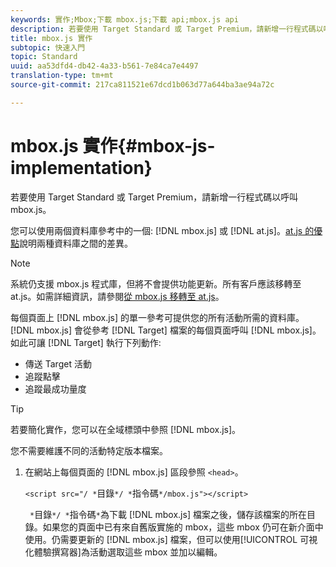 ```yaml
---
keywords: 實作;Mbox;下載 mbox.js;下載 api;mbox.js api
description: 若要使用 Target Standard 或 Target Premium，請新增一行程式碼以呼叫 mbox.js。
title: mbox.js 實作
subtopic: 快速入門
topic: Standard
uuid: aa53dfd4-db42-4a33-b561-7e84ca7e4497
translation-type: tm+mt
source-git-commit: 217ca811521e67dcd1b063d77a644ba3ae94a72c

---
```



# mbox.js 實作{#mbox-js-implementation}

若要使用 Target Standard 或 Target Premium，請新增一行程式碼以呼叫 mbox.js。

您可以使用兩個資料庫參考中的一個: [!DNL mbox.js] 或 [!DNL at.js]。[at.js 的優點](/help/c-implementing-target/c-implementing-target-for-client-side-web/t-mbox-download/c-target-atjs-implementation/target-atjs-implementation.md#benefits)說明兩種資料庫之間的差異。

>[!NOTE]
>
>系統仍支援 mbox.js 程式庫，但將不會提供功能更新。所有客戶應該移轉至 at.js。如需詳細資訊，請參閱[從 mbox.js 移轉至 at.js](../../../c-implementing-target/c-implementing-target-for-client-side-web/t-mbox-download/c-target-atjs-implementation/target-migrate-atjs.md#task_DE55DCE9AC2F49728395665DE1B1E6EA)。

每個頁面上 [!DNL mbox.js] 的單一參考可提供您的所有活動所需的資料庫。[!DNL mbox.js] 會從參考 [!DNL Target] 檔案的每個頁面呼叫 [!DNL mbox.js]。如此可讓 [!DNL Target] 執行下列動作:

* 傳送 Target 活動
* 追蹤點擊
* 追蹤最成功量度

>[!TIP]
>
>若要簡化實作，您可以在全域標頭中參照 [!DNL mbox.js]。

您不需要維護不同的活動特定版本檔案。

1. 在網站上每個頁面的 [!DNL mbox.js] 區段參照 `<head>`。

   `<script src="/ *`目錄`*/ *`指令碼`*/mbox.js"></script>`

   ` *`目錄`*/ *`指令碼`*`為下載 [!DNL mbox.js] 檔案之後，儲存該檔案的所在目錄。如果您的頁面中已有來自舊版實施的 mbox，這些 mbox 仍可在新介面中使用。仍需要更新的 [!DNL mbox.js] 檔案，但可以使用[!UICONTROL 可視化體驗撰寫器]為活動選取這些 mbox 並加以編輯。